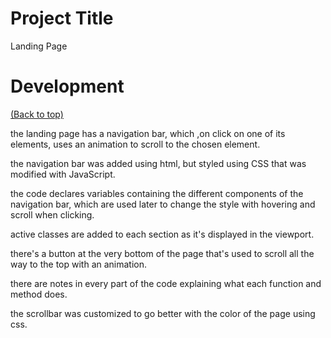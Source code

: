 <!-- Add banner here -->

# Project Title 
Landing Page

# Development
[(Back to top)](#table-of-contents)

the landing page has a navigation bar, which ,on click on one of its elements, uses an animation to scroll to the chosen element.

the navigation bar was added using html, but styled using CSS that was modified with JavaScript.

the code declares variables containing the different components of the navigation bar, which are used later to change the style with hovering and scroll when clicking.

active classes are added to each section as it's displayed in the viewport.

there's a button at the very bottom of the page that's used to scroll all the way to the top with an animation.

there are notes in every part of the code explaining what each function and method does.

the scrollbar was customized to go better with the color of the page using css.